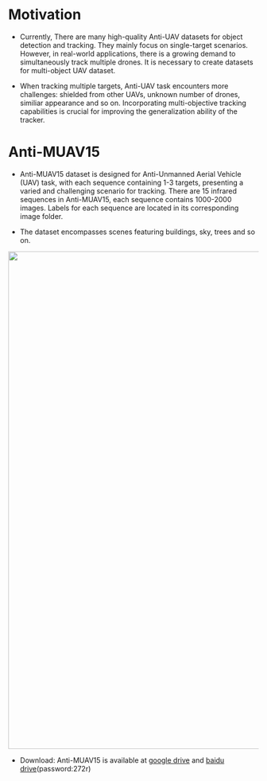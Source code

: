 # Motivation
- Currently, There are many high-quality Anti-UAV datasets for object detection and tracking. They mainly focus on single-target scenarios. However, in real-world applications, there is a growing demand to simultaneously track multiple drones. It is necessary to create datasets for multi-object UAV dataset. 

- When tracking multiple targets, Anti-UAV task encounters more challenges: shielded from other UAVs, unknown number of drones, similiar appearance and so on. Incorporating multi-objective tracking capabilities is crucial for improving the generalization ability of the tracker.

# Anti-MUAV15
- Anti-MUAV15 dataset is designed for Anti-Unmanned Aerial Vehicle (UAV) task, with each sequence containing 1-3 targets, presenting a varied and challenging scenario for tracking.
There are 15 infrared sequences in Anti-MUAV15, each sequence contains 1000-2000 images. Labels for each sequence are located in its corresponding image folder.

- The dataset encompasses scenes featuring buildings, sky, trees and so on.
<img src="https://github.com/Shihan0325/Anti-MUAV15/blob/main/vision.png" width="1000px"/>


- Download: Anti-MUAV15 is available at [google drive](https://drive.google.com/file/d/1S_s5m5kbix_ynVTLtfzkanLgHkFmp6Nu/view?usp=drive_link) and [baidu drive](https://pan.baidu.com/s/1X1BM-9BeMDe3eAJvuCntKw)(password:272r) 










